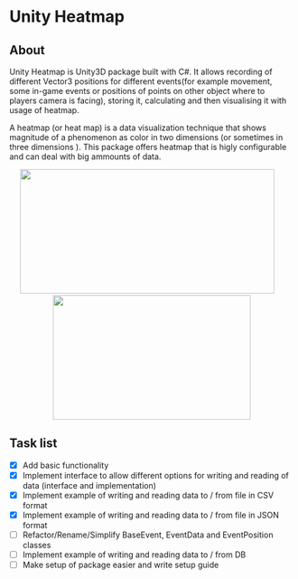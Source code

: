 # Unity Heatmap


## About 
Unity Heatmap is Unity3D package built with C#. It allows recording of different Vector3 positions for different events(for example movement, some in-game events or positions of points on other object where to players camera is facing), storing it, calculating and then visualising it with usage of heatmap.

A heatmap (or heat map) is a data visualization technique that shows magnitude of a phenomenon as color in two dimensions (or sometimes in three dimensions ).
This package offers heatmap that is higly configurable and can deal with big ammounts of data.
<p align="center">
    <img src="https://github.com/kDanik/heatmap-unity/blob/main/Dist/Assets/heatmap-screenshot2.png" width=450 height=220/>
  &nbsp; &nbsp;
    <img src="https://github.com/kDanik/heatmap-unity/blob/main/Dist/Assets/heatmap-screenshot1.png" width=350 height=220/>
</p>

   
##  Task list

- [x] Add basic functionality
- [x] Implement interface to allow different options for writing and reading of data (interface and implementation)
- [x] Implement example of writing and reading data to / from file in CSV format
- [x] Implement example of writing and reading data to / from file in JSON format
- [ ] Refactor/Rename/Simplify BaseEvent, EventData and EventPosition classes
- [ ] Implement example of writing and reading data to / from DB
- [ ] Make setup of package easier and write setup guide
